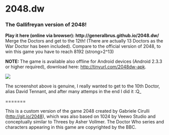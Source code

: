 <h1>2048.dw</h1>
<h3>The Gallifreyan version of 2048!</h3>
<strong>Play it here (online via browser): http://generalbrus.github.io/2048.dw/</strong><br/>
Merge the Doctors and get to the 12th! (There are actually 13 Doctors as the War Doctor has been included).
Compare to the official version of 2048, to win this game you have to reach 8192 (strong>2^13</strong>)

<strong>NOTE: </strong>The game is available also offline for Android devices (Android 2.3.3 or higher required), download here: http://tinyurl.com/2048dw-apk. 

<img src="http://i.imgur.com/bjRJhKq.png">

The screenshot above is genuine, I really wanted to get to the 10th Doctor, alias David Tennant, and after many attemps in the end I did it :Q_


=======

This is a custom version of the game 2048 created by Gabriele Cirulli (http://git.io/2048), which was also based on 1024 by Veewo Studio and conceptually similar to Threes by Asher Vollmer.
The Doctor Who series and characters appearing in this game are copyrighted by the BBC. 
